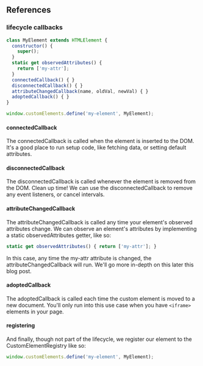## References

### lifecycle callbacks
```js
class MyElement extends HTMLElement {
  constructor() {
    super(); 
  }
  static get observedAttributes() {
    return ['my-attr'];
  }
  connectedCallback() { }
  disconnectedCallback() { }
  attributeChangedCallback(name, oldVal, newVal) { }
  adoptedCallback() { }
}

window.customElements.define('my-element', MyElement);
```

#### connectedCallback
The connectedCallback is called when the element is inserted to the DOM. It's a good place to run setup code, like fetching data, or setting default attributes.

#### disconnectedCallback
The disconnectedCallback is called whenever the element is removed from the DOM. Clean up time! We can use the disconnectedCallback to remove any event listeners, or cancel intervals.

#### attributeChangedCallback
The attributeChangedCallback is called any time your element's observed attributes change. We can observe an element's attributes by implementing a static observedAttributes getter, like so:

```js
static get observedAttributes() { return ['my-attr']; }
```

In this case, any time the my-attr attribute is changed, the attributeChangedCallback will run. We'll go more in-depth on this later this blog post.

#### adoptedCallback
The adoptedCallback is called each time the custom element is moved to a new document. You'll only run into this use case when you have ``<iframe>`` elements in your page.

#### registering 
And finally, though not part of the lifecycle, we register our element to the CustomElementRegistry like so:

```js
window.customElements.define('my-element', MyElement);
```
